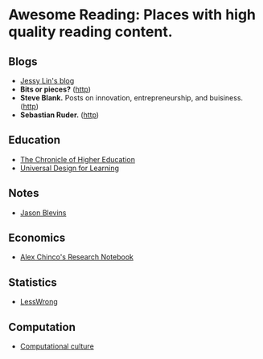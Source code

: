 # Awesome Reading: Places with high quality reading content.

## Blogs
* [Jessy Lin's blog](https://jessylin.com)
* **Bits or pieces?** ([http](https://blog.gardeviance.org))
* **Steve Blank.** Posts on innovation, entrepreneurship, and buisiness. ([http](https://steveblank.com/))
* **Sebastian Ruder.** ([http](https://ruder.io/))

## Education
* [The Chronicle of Higher Education](https://www.chronicle.com/)
* [Universal Design for Learning](https://medium.com/udl-center)

## Notes
* [Jason Blevins](https://jblevins.org/notes/)

## Economics
* [Alex Chinco's Research Notebook](http://www.alexchinco.com/notebook/)

## Statistics
* [LessWrong](https://www.lesswrong.com/)

## Computation
* [Computational culture](http://computationalculture.net)


